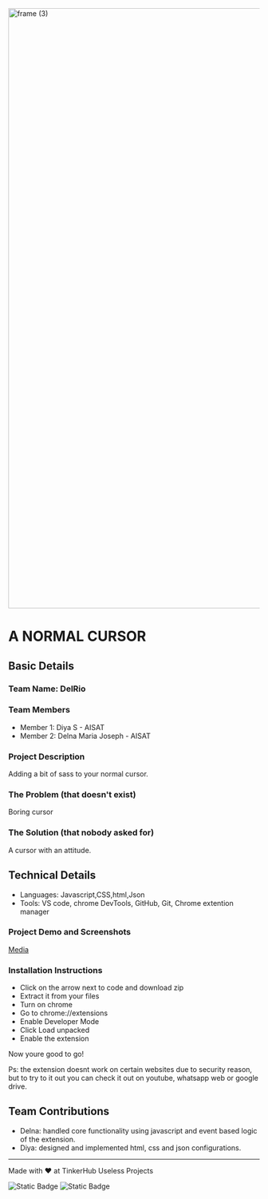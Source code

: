 <img width="3188" height="1202" alt="frame (3)" src="https://github.com/user-attachments/assets/517ad8e9-ad22-457d-9538-a9e62d137cd7" />


# A NORMAL CURSOR


## Basic Details
### Team Name: DelRio


### Team Members
- Member 1: Diya S - AISAT
- Member 2: Delna Maria Joseph - AISAT

### Project Description
Adding a bit of sass to your normal cursor.

### The Problem (that doesn't exist)
Boring cursor

### The Solution (that nobody asked for)
A cursor with an attitude.

## Technical Details

- Languages: Javascript,CSS,html,Json
- Tools: VS code, chrome DevTools, GitHub, Git, Chrome extention manager


### Project Demo and Screenshots
[Media](https://drive.google.com/drive/u/0/folders/1yVLhUqr09j4bxdJj7xfxIfYFaAN7WkJL)


### Installation Instructions
- Click on the arrow next to code and download zip
- Extract it from your files
- Turn on chrome
- Go to chrome://extensions
- Enable Developer Mode
- Click Load unpacked
- Enable the extension

Now youre good to go!

Ps: the extension doesnt work on certain websites due to security reason, but to try to it out you can check it out on youtube, whatsapp web or google drive.



## Team Contributions
- Delna: handled core functionality using javascript and event based logic of the extension.
- Diya: designed and implemented html, css and json configurations.

---
Made with ❤️ at TinkerHub Useless Projects 

![Static Badge](https://img.shields.io/badge/TinkerHub-24?color=%23000000&link=https%3A%2F%2Fwww.tinkerhub.org%2F)
![Static Badge](https://img.shields.io/badge/UselessProjects--25-25?link=https%3A%2F%2Fwww.tinkerhub.org%2Fevents%2FQ2Q1TQKX6Q%2FUseless%2520Projects)


